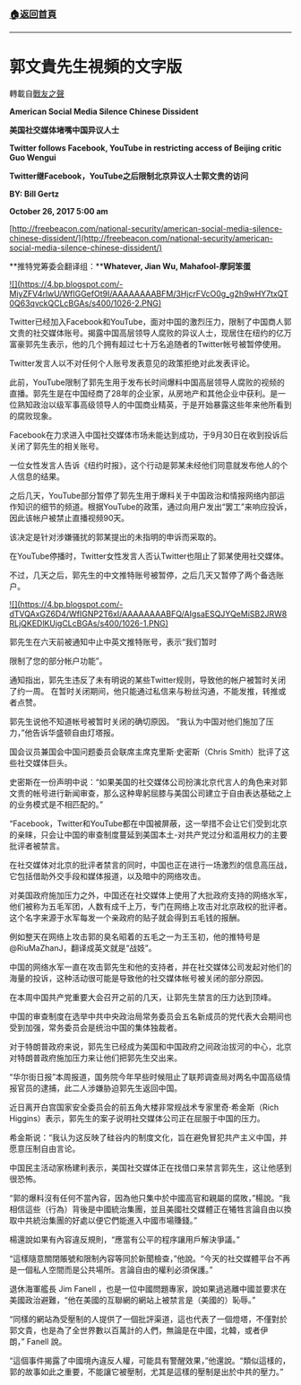 ###  [:house:返回首頁](https://github.com/ourhimalayas/txt)
---
# 郭文貴先生視頻的文字版
轉載自[戰友之聲](http://littleantvoice.blogspot.com)

**American Social Media Silence Chinese Dissident**

**美国社交媒体堵嘴中国异议人士**



**Twitter follows Facebook, YouTube in restricting access of Beijing critic Guo Wengui**

**Twitter继Facebook，YouTube之后限制北京异议人士郭文贵的访问**



**BY: Bill Gertz**

**October 26, 2017 5:00 am**



[http://freebeacon.com/national-security/american-social-media-silence-chinese-dissident/](http://freebeacon.com/national-security/american-social-media-silence-chinese-dissident/)



**推特党筹委会翻译组：****Whatever, Jian Wu, Mahafool-摩訶笨蛋**



[!\[\](https://4.bp.blogspot.com/-MiyZFV4rlwU/WfIGGefOt9I/AAAAAAAABFM/3HjcrFVcO0g_g2h9wHY7txQT0Q63qvckQCLcBGAs/s400/1026-2.PNG)](https://4.bp.blogspot.com/-MiyZFV4rlwU/WfIGGefOt9I/AAAAAAAABFM/3HjcrFVcO0g_g2h9wHY7txQT0Q63qvckQCLcBGAs/s1600/1026-2.PNG)





Twitter已经加入Facebook和YouTube，面对中国的激烈压力，限制了中国商人郭文贵的社交媒体账号。揭露中国高层领导人腐败的异议人士，现居住在纽约的亿万富豪郭先生表示，他的几个拥有超过七十万名追随者的Twitter帐号被暂停使用。



Twitter发言人以不对任何个人账号发表意见的政策拒绝对此发表评论。



此前，YouTube限制了郭先生用于发布长时间爆料中国高层领导人腐败的视频的直播。郭先生是在中国经商了28年的企业家，从房地产和其他企业中获利。是一位熟知政治以级军事高级领导人的中国商业精英，于是开始暴露这些年来他所看到的腐败现象。



Facebook在力求进入中国社交媒体市场未能达到成功，于9月30日在收到投诉后关闭了郭先生的相关账号。



一位女性发言人告诉《纽约时报》，这个行动是郭某未经他们同意就发布他人的个人信息的结果。



之后几天，YouTube部分暂停了郭先生用于爆料关于中国政治和情报网络内部运作知识的细节的频道。根据YouTube的政策，通过向用户发出“罢工”来响应投诉，因此该帐户被禁止直播视频90天。



该决定是针对涉嫌骚扰的郭某提出的未指明的申诉而采取的。



在YouTube停播时，Twitter女性发言人否认Twitter也阻止了郭某使用社交媒体。



不过，几天之后，郭先生的中文推特账号被暂停，之后几天又暂停了两个备选账户。

[!\[\](https://4.bp.blogspot.com/-dTVQAxGZ6D4/WfIGNP2T6xI/AAAAAAAABFQ/AIgsaESQJYQeMiSB2JRW8RLjQKEDlKUjgCLcBGAs/s400/1026-1.PNG)](https://4.bp.blogspot.com/-dTVQAxGZ6D4/WfIGNP2T6xI/AAAAAAAABFQ/AIgsaESQJYQeMiSB2JRW8RLjQKEDlKUjgCLcBGAs/s1600/1026-1.PNG)





郭先生在六天前被通知中止中英文推特账号，表示“我们暂时

限制了您的部分帐户功能”。



通知指出，郭先生违反了未有明说的某些Twitter规则，导致他的帐户被暂时关闭了约一周。 在暂时关闭期间，他只能通过私信来与粉丝沟通，不能发推，转推或者点赞。



郭先生说他不知道帐号被暂时关闭的确切原因。 “我认为中国对他们施加了压力，”他告诉华盛顿自由灯塔报。



国会议员兼国会中国问题委员会联席主席克里斯·史密斯（Chris Smith）批评了这些社交媒体巨头。



史密斯在一份声明中说：“如果美国的社交媒体公司扮演北京代言人的角色来对郭文贵的帐号进行新闻审查，那么这种卑躬屈膝与美国公司建立于自由表达基础之上的业务模式是不相匹配的。”



“Facebook，Twitter和YouTube都在中国被屏蔽，这一举措不会让它们受到北京的亲睐，只会让中国的审查制度蔓延到美国本土-对共产党过分和滥用权力的主要批评者被禁言。



在社交媒体对北京的批评者禁言的同时，中国也正在进行一场激烈的信息高压战，它包括借助外交手段和媒体报道，以及暗中的网络攻击。



对美国政府施加压力之外，中国还在社交媒体上使用了大批政府支持的网络水军，他们被称为五毛军团，人数有成千上万，专门在网络上攻击对北京政权的批评者。 这个名字来源于水军每发一个亲政府的贴子就会得到五毛钱的报酬。



例如整天在网络上攻击郭的臭名昭着的五毛之一为王玉初，他的推特号是@RiuMaZhanJ，翻译成英文就是“战妓”。



中国的网络水军一直在攻击郭先生和他的支持者，并在社交媒体公司发起对他们的海量的投诉，这种活动很可能是导致他的社交媒体帐号被关闭的部分原因。



在本周中国共产党重要大会召开之前的几天，让郭先生禁言的压力达到顶峰。



中国的审查制度在选举中共中央政治局常务委员会五名新成员的党代表大会期间也受到加强，常务委员会是统治中国的集体独裁者。



对于特朗普政府来说，郭先生已经成为美国和中国政府之间政治拔河的中心，北京对特朗普政府施加压力来让他们把郭先生交出来。



“华尔街日报”本周报道，国务院今年早些时候阻止了联邦调查局对两名中国高级情报官员的逮捕，此二人涉嫌胁迫郭先生返回中国。



近日离开白宫国家安全委员会的前五角大楼非常规战术专家里奇·希金斯（Rich Higgins）表示，郭先生的案子说明社交媒体公司正在屈服于中国的压力。



希金斯说：“我认为这反映了硅谷内的制度文化，旨在避免冒犯共产主义中国，并愿意压制自由言论。



中国民主活动家杨建利表示，美国社交媒体正在找借口来禁言郭先生，这让他感到很恐怖。

“郭的爆料沒有任何不當內容，因為他只集中於中國高官和親屬的腐敗，”楊說。“我相信這些（行為）背後是中國統治集團，並且美國社交媒體正在犧牲言論自由以換取中共統治集團的好處以便它們能進入中國市場賺錢。”



楊還說如果有內容違反規則，“應當有公平的程序讓用戶解決爭議。”



“這樣隨意關閉賬號和限制內容等同於新聞檢查，”他說。“今天的社交媒體平台不再是一個私人空間而是公共場所。言論自由的權利必須保護。”



退休海軍艦長 Jim Fanell ，也是一位中國問題專家，說如果過逃離中國並要求在美國政治避難，“他在美國的互聯網的網站上被禁言是（美國的）恥辱。”



“同樣的網站為受壓制的人提供了一個批評渠道，這也代表了一個燈塔，不僅對於郭文貴，也是為了全世界數以百萬計的人們，無論是在中國，北韓，或者伊朗，” Fanell 說。



“這個事件揭露了中國境內違反人權，可能具有警醒效果，”他還說。“類似這樣的，郭的故事如此之重要，不能讓它被壓制，尤其是這樣的壓制是出於中共的壓力。”